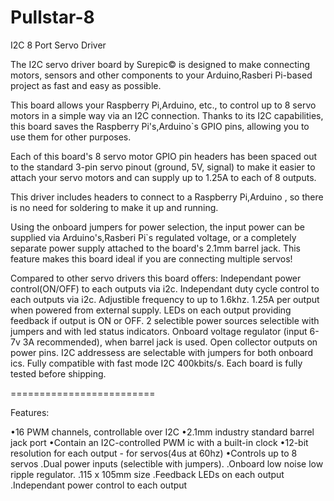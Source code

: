 # Pullstar-8
I2C 8 Port Servo Driver

The I2C servo driver board by Surepic© is designed to make connecting motors, sensors and other components to your Arduino,Rasberi Pi-based project as fast and easy as possible.

This board allows your Raspberry Pi,Arduino, etc., to control up to 8 servo motors in a simple way via an I2C connection. Thanks to its I2C capabilities, this board saves the Raspberry Pi's,Arduino`s GPIO pins, allowing you to use them for other purposes.

Each of this board's 8 servo motor GPIO pin headers has been spaced out to the standard 3-pin servo pinout (ground, 5V, signal) to make it easier to attach your servo motors and can supply up to 1.25A to each of 8 outputs.

This driver includes headers to connect to a Raspberry Pi,Arduino , so there is no need for soldering to make it up and running.

Using the onboard jumpers for power selection, the input power can be supplied via Arduino's,Rasberi Pi`s regulated voltage, or a completely separate power supply attached to the board's 2.1mm barrel jack. This feature makes this board ideal if you are connecting multiple servos!

Compared to other servo drivers this board offers:
  Independant power control(ON/OFF) to each outputs via i2c.
  Independant duty cycle control to each outputs via i2c.
  Adjustible frequency to up to 1.6khz.
  1.25A per output when powered from external supply.
  LEDs on each output providing feedback if output is ON or OFF.
  2 selectible power sources selectible with jumpers and with led status indicators.
  Onboard voltage regulator (input 6-7v 3A recommended), when barrel jack is used.
  Open collector outputs on power pins.
  I2C addressess are selectable with jumpers for both onboard ics.
  Fully compatible with fast mode I2C 400kbits/s.
  Each board is fully tested before shipping.
  
=========================

Features:

•16 PWM channels, controllable over I2C
•2.1mm industry standard barrel jack port
•Contain an I2C-controlled PWM ic with a built-in clock
•12-bit resolution for each output - for servos(4us at 60hz)
•Controls up to 8 servos
.Dual power inputs (selectible with jumpers).
.Onboard low noise low ripple regulator.
.115 x 105mm size
.Feedback LEDs on each output
.Independant power control to each output
